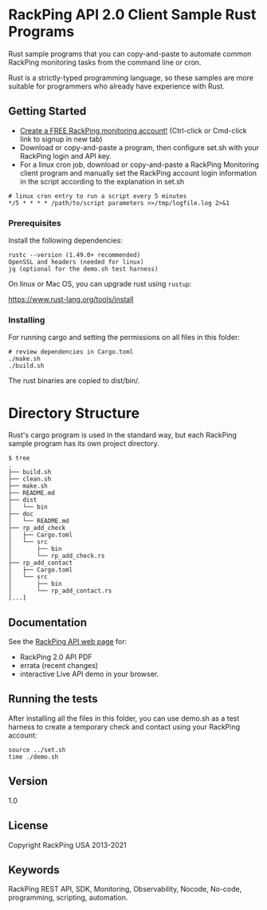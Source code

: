 # RackPing API 2.0 Client Sample Rust Programs

Rust sample programs that you can copy-and-paste to automate common RackPing monitoring tasks from the command line or cron.

Rust is a strictly-typed programming language, so these samples are more suitable for programmers who already have experience with Rust.

## Getting Started

* [Create a FREE RackPing monitoring account!](https://www.rackping.com/cgi-bin/signup.cgi) (Ctrl-click or Cmd-click link to signup in new tab)
* Download or copy-and-paste a program, then configure set.sh with your RackPing login and API key.
* For a linux cron job, download or copy-and-paste a RackPing Monitoring client program and manually set the RackPing account login information in the script according to the explanation in set.sh

```
# linux cron entry to run a script every 5 minutes
*/5 * * * * /path/to/script parameters >>/tmp/logfile.log 2>&1
```

### Prerequisites

Install the following dependencies:

```
rustc --version (1.49.0+ recommended)
OpenSSL and headers (needed for linux)
jq (optional for the demo.sh test harness)
```

On linux or Mac OS, you can upgrade rust using `rustup`:

https://www.rust-lang.org/tools/install

### Installing

For running cargo and setting the permissions on all files in this folder:

```
# review dependencies in Cargo.toml
./make.sh
./build.sh
```

The rust binaries are copied to dist/bin/.

# Directory Structure

Rust's cargo program is used in the standard way, but each RackPing sample program has its own project directory.

```
$ tree
.
├── build.sh
├── clean.sh
├── make.sh
├── README.md
├── dist
│   └── bin
├── doc
│   └── README.md
├── rp_add_check
│   ├── Cargo.toml
│   └── src
│       ├── bin
│       └── rp_add_check.rs
├── rp_add_contact
│   ├── Cargo.toml
│   └── src
│       ├── bin
│       └── rp_add_contact.rs
[...]
```

## Documentation

See the [RackPing API web page](https://www.rackping.com/api.html) for:

* RackPing 2.0 API PDF
* errata (recent changes)
* interactive Live API demo in your browser.

## Running the tests

After installing all the files in this folder, you can use demo.sh as a test harness to create a temporary check and contact using your RackPing account:

```
source ../set.sh
time ./demo.sh
```

## Version

1.0

## License

Copyright RackPing USA 2013-2021

## Keywords

RackPing REST API, SDK, Monitoring, Observability, Nocode, No-code, programming, scripting, automation.

